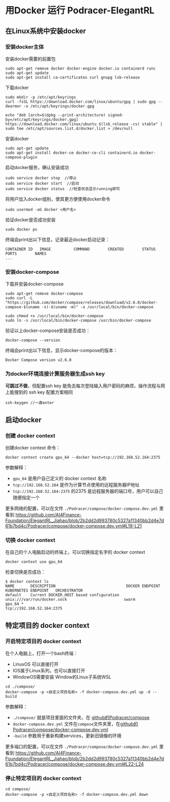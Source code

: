 
# 用Docker 运行 Podracer-ElegantRL

## 在Linux系统中安装docker

### 安装docker主体
安装docker需要的前置包
```
sudo apt-get remove docker docker-engine docker.io containerd runc
sudo apt-get update
sudo apt-get install ca-certificates curl gnupg lsb-release
```

下载docker
```
sudo mkdir -p /etc/apt/keyrings
curl -fsSL https://download.docker.com/linux/ubuntu/gpg | sudo gpg --dearmor -o /etc/apt/keyrings/docker.gpg

echo "deb [arch=$(dpkg --print-architecture) signed-by=/etc/apt/keyrings/docker.gpg] https://download.docker.com/linux/ubuntu $(lsb_release -cs) stable" | sudo tee /etc/apt/sources.list.d/docker.list > /dev/null
```

安装docker
```
sudo apt-get update
sudo apt-get install docker-ce docker-ce-cli containerd.io docker-compose-plugin
```

启动docker服务，确认安装成功
```
sudo service docker stop  //停止
sudo service docker start  //启动
sudo service docker status  //检查状态显示running即可
```

将用户加入docker组别，使其更方便使用docker命令
```
sudo usermod -aG docker <用户名>
```

验证docker是否成功安装
```
sudo docker ps
```
终端会print出以下信息，记录最近docker启动记录：
```
CONTAINER ID   IMAGE          COMMAND        CREATED        STATUS       PORTS        NAMES
...
```

### 安装docker-compose

下载并安装docker-compose
```
sudo apt-get remove docker-compose
sudo curl -L "https://github.com/docker/compose/releases/download/v2.6.0/docker-compose-$(uname -s)-$(uname -m)" -o /usr/local/bin/docker-compose

sudo chmod +x /usr/local/bin/docker-compose
sudo ln -s /usr/local/bin/docker-compose /usr/bin/docker-compose
```

验证以上docker-compose安装是否成功：
```
docker-compose --version
```
终端会print出以下信息，显示docker-compose的版本：
```
Docker Compose version v2.6.0
```

### 为docker环境连接计算服务器生成ssh key
**可跳过不做**，但配置ssh key 能免去每次登陆输入用户密码的麻烦，操作流程与网上能搜到的 ssh key 配置方案相同

```
ssh-keygen //一直enter
```

## 启动docker

### 创建 docker context

创建docker context 命令：
```
docker context create gpu_64 --docker host=tcp://192.168.52.164:2375
```
参数解释：
- `gpu_64` 是用户自己定义的 docker context 名称
- `tcp://192.168.52.164` 是作为计算节点使用的远程服务器IP地址
- `tcp://192.168.52.164:2375` 的2375 是远程服务器的端口号，用户可以自己随便指定一个

更多网络的配置，可以在文件 `./Podracer/compose/docker-compose.dev.yml` 里看到
https://github.com/AI4Finance-Foundation/ElegantRL_Jiahao/blob/2b2dd2d993780c5327a11340bb2d4e7d61b7bd4c/Podracer/compose/docker-compose.dev.yml#L19-L21

### 切换 docker context

在自己的个人电脑启动的终端上，可以切换指定名字的 docker context
```
docker context use gpu_64
```

检查切换是否成功：
```
$ docker context ls
NAME       DESCRIPTION                               DOCKER ENDPOINT               KUBERNETES ENDPOINT   ORCHESTRATOR
default    Current DOCKER_HOST based configuration   unix:///var/run/docker.sock                         swarm
gpu_64 *                                             tcp://192.168.52.164:2375
```

## 特定项目的 docker context

### 开启特定项目的 docker context
在个人电脑上，打开一个bash终端：
- LinuxOS 可以直接打开
- IOS属于Linux系列，也可以直接打开
- WindowOS需要安装 Window的Linux子系统WSL

```
cd ./compose/
docker-compose -p <自定义项目名称> -f docker-compose.dev.yml up -d --build
```
参数解释：
- `./compose/` 就是项目里面的文件夹，在 [github的Podracer/compose](https://github.com/AI4Finance-Foundation/ElegantRL_Jiahao/tree/main/Podracer/compose)
- `docker-compose.dev.yml` 文件在`compose`文件夹里，在[github的Podracer/compose/docker-compose.dev.yml](https://github.com/AI4Finance-Foundation/ElegantRL_Jiahao/blob/main/Podracer/compose/docker-compose.dev.yml)
- `-build` 参数用于重新构建services，更新旧镜像的环境

更多端口的配置，可以在文件 `./Podracer/compose/docker-compose.dev.yml` 里看到
https://github.com/AI4Finance-Foundation/ElegantRL_Jiahao/blob/2b2dd2d993780c5327a11340bb2d4e7d61b7bd4c/Podracer/compose/docker-compose.dev.yml#L22-L24

### 停止特定项目的 docker context

```
cd compose/
docker-compose -p <自定义项目名称> -f docker-compose.dev.yml down
```
